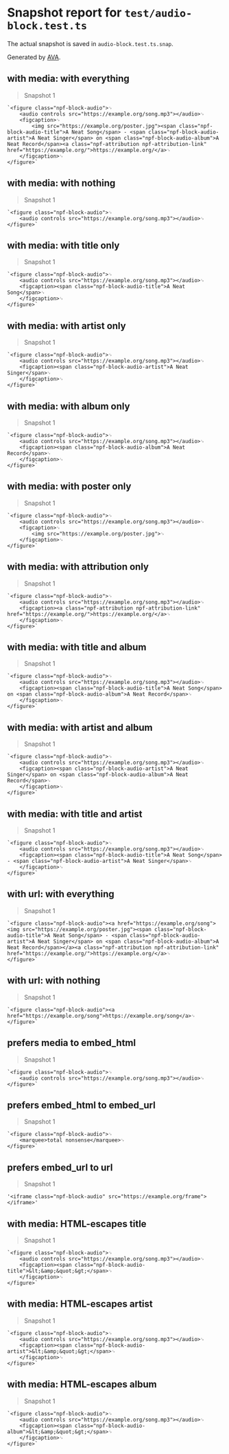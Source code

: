 # Snapshot report for `test/audio-block.test.ts`

The actual snapshot is saved in `audio-block.test.ts.snap`.

Generated by [AVA](https://avajs.dev).

## with media: with everything

> Snapshot 1

    `<figure class="npf-block-audio">␊
        <audio controls src="https://example.org/song.mp3"></audio>␊
        <figcaption>␊
            <img src="https://example.org/poster.jpg"><span class="npf-block-audio-title">A Neat Song</span> - <span class="npf-block-audio-artist">A Neat Singer</span> on <span class="npf-block-audio-album">A Neat Record</span><a class="npf-attribution npf-attribution-link" href="https://example.org/">https://example.org/</a>␊
        </figcaption>␊
    </figure>`

## with media: with nothing

> Snapshot 1

    `<figure class="npf-block-audio">␊
        <audio controls src="https://example.org/song.mp3"></audio>␊
    </figure>`

## with media: with title only

> Snapshot 1

    `<figure class="npf-block-audio">␊
        <audio controls src="https://example.org/song.mp3"></audio>␊
        <figcaption><span class="npf-block-audio-title">A Neat Song</span>␊
        </figcaption>␊
    </figure>`

## with media: with artist only

> Snapshot 1

    `<figure class="npf-block-audio">␊
        <audio controls src="https://example.org/song.mp3"></audio>␊
        <figcaption><span class="npf-block-audio-artist">A Neat Singer</span>␊
        </figcaption>␊
    </figure>`

## with media: with album only

> Snapshot 1

    `<figure class="npf-block-audio">␊
        <audio controls src="https://example.org/song.mp3"></audio>␊
        <figcaption><span class="npf-block-audio-album">A Neat Record</span>␊
        </figcaption>␊
    </figure>`

## with media: with poster only

> Snapshot 1

    `<figure class="npf-block-audio">␊
        <audio controls src="https://example.org/song.mp3"></audio>␊
        <figcaption>␊
            <img src="https://example.org/poster.jpg">␊
        </figcaption>␊
    </figure>`

## with media: with attribution only

> Snapshot 1

    `<figure class="npf-block-audio">␊
        <audio controls src="https://example.org/song.mp3"></audio>␊
        <figcaption><a class="npf-attribution npf-attribution-link" href="https://example.org/">https://example.org/</a>␊
        </figcaption>␊
    </figure>`

## with media: with title and album

> Snapshot 1

    `<figure class="npf-block-audio">␊
        <audio controls src="https://example.org/song.mp3"></audio>␊
        <figcaption><span class="npf-block-audio-title">A Neat Song</span> on <span class="npf-block-audio-album">A Neat Record</span>␊
        </figcaption>␊
    </figure>`

## with media: with artist and album

> Snapshot 1

    `<figure class="npf-block-audio">␊
        <audio controls src="https://example.org/song.mp3"></audio>␊
        <figcaption><span class="npf-block-audio-artist">A Neat Singer</span> on <span class="npf-block-audio-album">A Neat Record</span>␊
        </figcaption>␊
    </figure>`

## with media: with title and artist

> Snapshot 1

    `<figure class="npf-block-audio">␊
        <audio controls src="https://example.org/song.mp3"></audio>␊
        <figcaption><span class="npf-block-audio-title">A Neat Song</span> - <span class="npf-block-audio-artist">A Neat Singer</span>␊
        </figcaption>␊
    </figure>`

## with url: with everything

> Snapshot 1

    `<figure class="npf-block-audio"><a href="https://example.org/song"><img src="https://example.org/poster.jpg"><span class="npf-block-audio-title">A Neat Song</span> - <span class="npf-block-audio-artist">A Neat Singer</span> on <span class="npf-block-audio-album">A Neat Record</span></a><a class="npf-attribution npf-attribution-link" href="https://example.org/">https://example.org/</a>␊
    </figure>`

## with url: with nothing

> Snapshot 1

    `<figure class="npf-block-audio"><a href="https://example.org/song">https://example.org/song</a>␊
    </figure>`

## prefers media to embed_html

> Snapshot 1

    `<figure class="npf-block-audio">␊
        <audio controls src="https://example.org/song.mp3"></audio>␊
    </figure>`

## prefers embed_html to embed_url

> Snapshot 1

    `<figure class="npf-block-audio">␊
        <marquee>total nonsense</marquee>␊
    </figure>`

## prefers embed_url to url

> Snapshot 1

    '<iframe class="npf-block-audio" src="https://example.org/frame"></iframe>'

## with media: HTML-escapes title

> Snapshot 1

    `<figure class="npf-block-audio">␊
        <audio controls src="https://example.org/song.mp3"></audio>␊
        <figcaption><span class="npf-block-audio-title">&lt;&amp;&quot;&gt;</span>␊
        </figcaption>␊
    </figure>`

## with media: HTML-escapes artist

> Snapshot 1

    `<figure class="npf-block-audio">␊
        <audio controls src="https://example.org/song.mp3"></audio>␊
        <figcaption><span class="npf-block-audio-artist">&lt;&amp;&quot;&gt;</span>␊
        </figcaption>␊
    </figure>`

## with media: HTML-escapes album

> Snapshot 1

    `<figure class="npf-block-audio">␊
        <audio controls src="https://example.org/song.mp3"></audio>␊
        <figcaption><span class="npf-block-audio-album">&lt;&amp;&quot;&gt;</span>␊
        </figcaption>␊
    </figure>`

